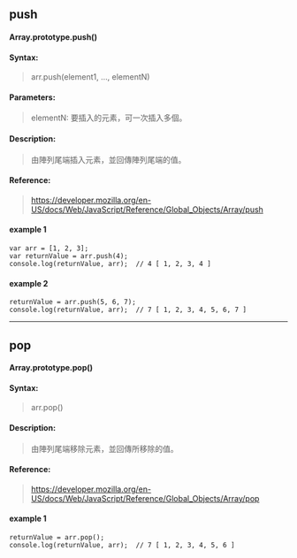 ## push
#### Array.prototype.push()
#### Syntax:
> arr.push(element1, ..., elementN)

#### Parameters:
> elementN: 要插入的元素，可一次插入多個。

#### Description:
> 由陣列尾端插入元素，並回傳陣列尾端的值。

#### Reference:
> https://developer.mozilla.org/en-US/docs/Web/JavaScript/Reference/Global_Objects/Array/push

#### example 1
```
var arr = [1, 2, 3];
var returnValue = arr.push(4);
console.log(returnValue, arr);	// 4 [ 1, 2, 3, 4 ]
```
#### example 2
```
returnValue = arr.push(5, 6, 7);
console.log(returnValue, arr);	// 7 [ 1, 2, 3, 4, 5, 6, 7 ]
```
---
## pop
#### Array.prototype.pop()
#### Syntax:
> arr.pop()

#### Description:
> 由陣列尾端移除元素，並回傳所移除的值。

#### Reference:
> https://developer.mozilla.org/en-US/docs/Web/JavaScript/Reference/Global_Objects/Array/pop
#### example 1
```
returnValue = arr.pop();
console.log(returnValue, arr);	// 7 [ 1, 2, 3, 4, 5, 6 ]
```